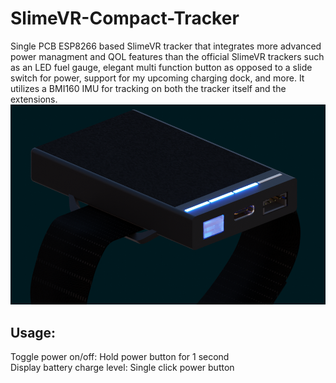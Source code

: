 # SlimeVR-Compact-Tracker
Single PCB ESP8266 based SlimeVR tracker that integrates more advanced power managment and QOL features than the official SlimeVR trackers such as an LED fuel gauge, elegant multi function button as opposed to a slide switch for power, support for my upcoming charging dock, and more. It utilizes a BMI160 IMU for tracking on both the tracker itself and the extensions.
![Revision 2 case](https://github.com/Kirg5/SlimeVR-Compact-Tracker/blob/main/Hardware/Render.png)
## Usage:
Toggle power on/off: Hold power button for 1 second  
Display battery charge level: Single click power button
